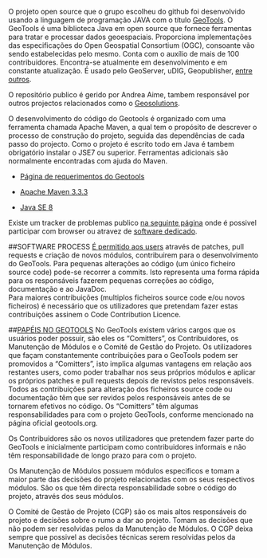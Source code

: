 O projeto open source que o grupo escolheu do github foi desenvolvido usando a linguagem de programação JAVA com o título [GeoTools](https://github.com/geotools/geotools). O GeoTools é uma biblioteca Java em open source que fornece ferramentas para tratar e processar dados geoespaciais. Proporciona implementações das especificações  do Open Geospatial Consortium (OGC), consoante vão sendo estabelecidas pelo mesmo. Conta com o auxílio de mais de 100 contribuidores. Encontra-se atualmente em desenvolvimento e em constante atualização. É usado pelo GeoServer, uDIG, Geopublisher, [entre outros](https://github.com/geotools/geotools/wiki/screenshots).

O repositório publico é gerido por Andrea Aime, tambem responsável por outros projectos relacionados como o [Geosolutions](http://www.geo-solutions.it/). 

O desenvolvimento do código do Geotools é organizado com uma ferramenta chamada Apache Maven, a qual tem o propósito de descrever o processo de construção do projeto, seguida das dependências de cada passo do projecto. Como o projeto é escrito todo em Java é tambem obrigatório instalar o JSE7 ou superior. Ferramentas adicionais são normalmente encontradas com ajuda do Maven.

* [Página de requerimentos do Geotools](http://docs.geotools.org/latest/userguide/build/install/index.html)

* [Apache Maven 3.3.3](http://maven.apache.org/download.cgi)

* [Java SE 8](http://www.oracle.com/technetwork/java/javase/downloads/index-jsp-138363.html)

Existe um tracker de problemas publico [na seguinte página](https://osgeo-org.atlassian.net/projects/GEOT/issues) onde é possivel participar com browser ou atravez de [software dedicado](https://www.atlassian.com/software/jira).

##SOFTWARE PROCESS 
[É permitido aos users](http://docs.geotools.org/latest/developer/procedures/contribute.html) através de patches, pull requests e criação de novos módulos, contribuirem para o desenvolvimento do GeoTools. 
Para pequenas alterações ao código (um único ficheiro source code) pode-se recorrer a commits. Isto representa uma forma rápida para os responsáveis fazerem pequenas correções ao código, documentação e ao JavaDoc.  
Para maiores contribuições (multiplos ficheiros source code e/ou novos ficheiros) é necessário que os utilizadores que pretendam fazer estas contribuições assinem o Code Contribution Licence.
 
##[PAPÉIS NO GEOTOOLS](http://docs.geotools.org/latest/developer/roles/index.html)
No GeoTools existem vários cargos que os usuários poder possuir, são eles os “Comitters”, os Contribuidores, os Manutenção de Módulos e o Comité de Gestão do Projeto.
Os utilizadores que façam constantemente contribuições para o GeoTools podem ser promovidos a “Comitters”, isto implica algumas vantagens em relação aos restantes users, como poder trabalhar nos seus próprios módulos e aplicar os próprios patches e pull requests depois de revistos pelos responsáveis. Todos as contribuições para alteração dos ficheiros source code ou documentação têm que ser revidos pelos responsáveis antes de se tornarem efetivos no código. Os “Comitters” têm algumas responsabilidades para com o projeto GeoTools, conforme mencionado na página oficial geotools.org.


Os Contribuidores são os novos utilizadores que pretendem fazer parte do GeoTools e inicialmente participam como contribuidores informais e não têm responsabilidade de longo prazo para com o projeto. 

Os Manutenção de Módulos possuem módulos especificos e tomam a maior parte das decisões do projeto relacionadas com os seus respectivos módulos. São os que têm directa responsabilidade sobre o código do projeto, através dos seus módulos.

O Comité de Gestão de Projeto (CGP) são os mais altos responsáveis do projeto e decisões sobre o rumo a dar ao projeto. Tomam as decisões que não podem ser resolvidas pelos da Manutenção de Módulos. O CGP deixa sempre que possivel as decisões técnicas serem resolvidas pelos da Manutenção de Módulos.
